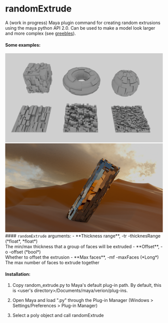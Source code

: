 # randomExtrude
A (work in progress) Maya plugin command for creating random extrusions using the maya python API 2.0. Can be used to make a model look larger and more complex (see [greebles](https://en.wikipedia.org/wiki/Greeble)). 

#### Some examples: 

<img src="images/random_extrude_examples.png" width="700" />
<img src="images/example_render.png" width="700" />
#### <code>randomExtrude</code> arguments:
- **Thickness range**, -tr -thicknesRange (*float*, *float*) <br>
The min/max thickness that a group of faces will be extruded 
- **Offset**, -o -offset (*bool*) <br>
Whether to offset the extrusion 
- **Max faces**, -mf -maxFaces (*Long*) <br>
The max number of faces to extrude together 

#### Installation: 

1. Copy random_extrude.py to Maya's default plug-in path. By default, this is <user's directory>/Documents/maya/verion/plug-ins.

2. Open Maya and load ".py" through the Plug-in Manager (Windows > Settings/Preferences > Plug-in Manager)

3. Select a poly object and call randomExtrude
